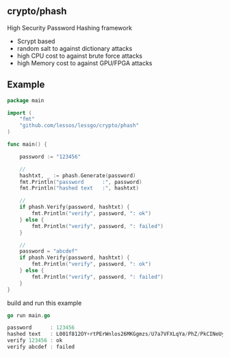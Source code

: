 ## crypto/phash

High Security Password Hashing framework 

* Scrypt based
* random salt to against dictionary attacks
* high CPU cost to against brute force attacks
* high Memory cost to against GPU/FPGA attacks

## Example
```go
package main

import (
    "fmt"
    "github.com/lessos/lessgo/crypto/phash"
)

func main() {

    password := "123456"

    //
    hashtxt, _ := phash.Generate(password)
    fmt.Println("password      :", password)
    fmt.Println("hashed text   :", hashtxt)

    //
    if phash.Verify(password, hashtxt) {
        fmt.Println("verify", password, ": ok")
    } else {
        fmt.Println("verify", password, ": failed")
    }

    //
    password = "abcdef"
    if phash.Verify(password, hashtxt) {
        fmt.Println("verify", password, ": ok")
    } else {
        fmt.Println("verify", password, ": failed")
    }
}
```

build and run this example

```go
go run main.go

password      : 123456
hashed text   : L001f812OY+rtPErWnlos26MKGgmzs/U7a7VFXLqYa/PhZ/PkCINeUycCuJOpb588SRwcOQ03AL
verify 123456 : ok
verify abcdef : failed
```

